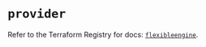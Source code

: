 # `provider`

Refer to the Terraform Registry for docs: [`flexibleengine`](https://registry.terraform.io/providers/flexibleenginecloud/flexibleengine/1.46.0/docs).
